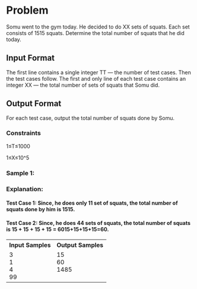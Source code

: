 # Problem

Somu went to the gym today. He decided to do XX sets of squats. Each set consists of 1515 squats. Determine the total number of squats that he did today.

## Input Format

The first line contains a single integer TT — the number of test cases. Then the test cases follow.
The first and only line of each test case contains an integer XX — the total number of sets of squats that Somu did.

## Output Format

For each test case, output the total number of squats done by Somu.

### Constraints

1≤T≤1000

1≤X≤10^5

### Sample 1:

<table>
<tr>
    <th>Input Samples</th>
    <th>Output Samples</th>
</tr>
<tr></tr>

<tr>
    <td>3<br />1<br />4<br />99</td>
    <td>15<br />60<br />1485<br /><br /></td>
</tr>

### Explanation:
#### Test Case 1: Since, he does only 11 set of squats, the total number of squats done by him is 1515.

#### Test Case 2: Since, he does 44 sets of squats, the total number of squats is 15 + 15 + 15 + 15 = 6015+15+15+15=60.
